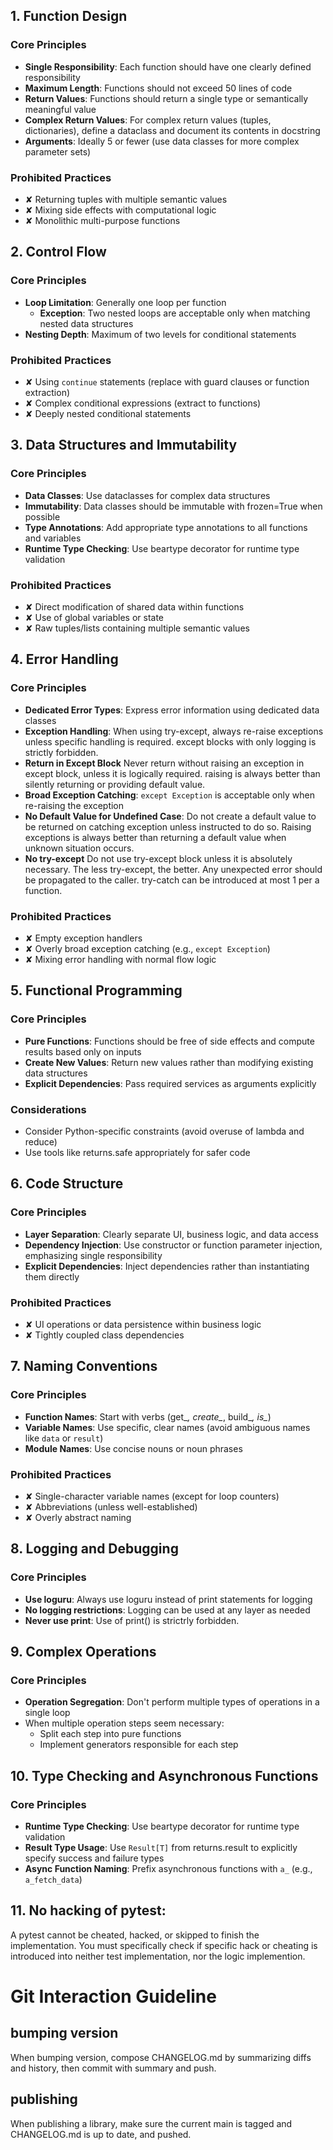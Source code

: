 
## 1. Function Design
### Core Principles
* **Single Responsibility**: Each function should have one clearly defined responsibility
* **Maximum Length**: Functions should not exceed 50 lines of code
* **Return Values**: Functions should return a single type or semantically meaningful value
* **Complex Return Values**: For complex return values (tuples, dictionaries), define a dataclass and document its contents in docstring
* **Arguments**: Ideally 5 or fewer (use data classes for more complex parameter sets)

### Prohibited Practices
* ✘ Returning tuples with multiple semantic values
* ✘ Mixing side effects with computational logic
* ✘ Monolithic multi-purpose functions

## 2. Control Flow
### Core Principles
* **Loop Limitation**: Generally one loop per function
    * **Exception**: Two nested loops are acceptable only when matching nested data structures
* **Nesting Depth**: Maximum of two levels for conditional statements


### Prohibited Practices
* ✘ Using `continue` statements (replace with guard clauses or function extraction)
* ✘ Complex conditional expressions (extract to functions)
* ✘ Deeply nested conditional statements

## 3. Data Structures and Immutability
### Core Principles
* **Data Classes**: Use dataclasses for complex data structures
* **Immutability**: Data classes should be immutable with frozen=True when possible
* **Type Annotations**: Add appropriate type annotations to all functions and variables
* **Runtime Type Checking**: Use beartype decorator for runtime type validation

### Prohibited Practices
* ✘ Direct modification of shared data within functions
* ✘ Use of global variables or state
* ✘ Raw tuples/lists containing multiple semantic values

## 4. Error Handling
### Core Principles
* **Dedicated Error Types**: Express error information using dedicated data classes
* **Exception Handling**: When using try-except, always re-raise exceptions unless specific handling is required.  except blocks with only logging is strictly forbidden.
* **Return in Except Block** Never return without raising an exception in except block, unless it is logically required. raising is always better than silently returning or providing default value.
* **Broad Exception Catching**: `except Exception` is acceptable only when re-raising the exception
* **No Default Value for Undefined Case**: Do not create a default value to be returned on catching exception unless instructed to do so. Raising exceptions is always better than returning a default value when unknown situation occurs.
* **No try-except** Do not use try-except block unless it is absolutely necessary. The less try-except, the better. Any unexpected error should be propagated to the caller.  try-catch can be introduced at most 1 per a function.

### Prohibited Practices
* ✘ Empty exception handlers
* ✘ Overly broad exception catching (e.g., `except Exception`)
* ✘ Mixing error handling with normal flow logic


## 5. Functional Programming
### Core Principles
* **Pure Functions**: Functions should be free of side effects and compute results based only on inputs
* **Create New Values**: Return new values rather than modifying existing data structures
* **Explicit Dependencies**: Pass required services as arguments explicitly

### Considerations
* Consider Python-specific constraints (avoid overuse of lambda and reduce)
* Use tools like returns.safe appropriately for safer code

## 6. Code Structure
### Core Principles
* **Layer Separation**: Clearly separate UI, business logic, and data access
* **Dependency Injection**: Use constructor or function parameter injection, emphasizing single responsibility
* **Explicit Dependencies**: Inject dependencies rather than instantiating them directly

### Prohibited Practices
* ✘ UI operations or data persistence within business logic
* ✘ Tightly coupled class dependencies

## 7. Naming Conventions
### Core Principles
* **Function Names**: Start with verbs (get_*, create_*, build_*, is_*)
* **Variable Names**: Use specific, clear names (avoid ambiguous names like `data` or `result`)
* **Module Names**: Use concise nouns or noun phrases

### Prohibited Practices
* ✘ Single-character variable names (except for loop counters)
* ✘ Abbreviations (unless well-established)
* ✘ Overly abstract naming

## 8. Logging and Debugging
### Core Principles
* **Use loguru**: Always use loguru instead of print statements for logging
* **No logging restrictions**: Logging can be used at any layer as needed
* **Never use print**: Use of print() is strictrly forbidden.

## 9. Complex Operations
### Core Principles
* **Operation Segregation**: Don't perform multiple types of operations in a single loop
* When multiple operation steps seem necessary:
    * Split each step into pure functions
    * Implement generators responsible for each step

## 10. Type Checking and Asynchronous Functions
### Core Principles
* **Runtime Type Checking**: Use beartype decorator for runtime type validation
* **Result Type Usage**: Use `Result[T]` from returns.result to explicitly specify success and failure types
* **Async Function Naming**: Prefix asynchronous functions with `a_` (e.g., `a_fetch_data`)

## 11. No hacking of pytest:
A pytest cannot be cheated, hacked, or skipped to finish the implementation. You must specifically check if specific hack or cheating is introduced into neither test implementation, nor the logic implemention.

# Git Interaction Guideline

## bumping version
When bumping version, compose CHANGELOG.md by summarizing diffs and history, then commit with summary and push.

## publishing
When publishing a library, make sure the current main is tagged and CHANGELOG.md is up to date, and pushed.
